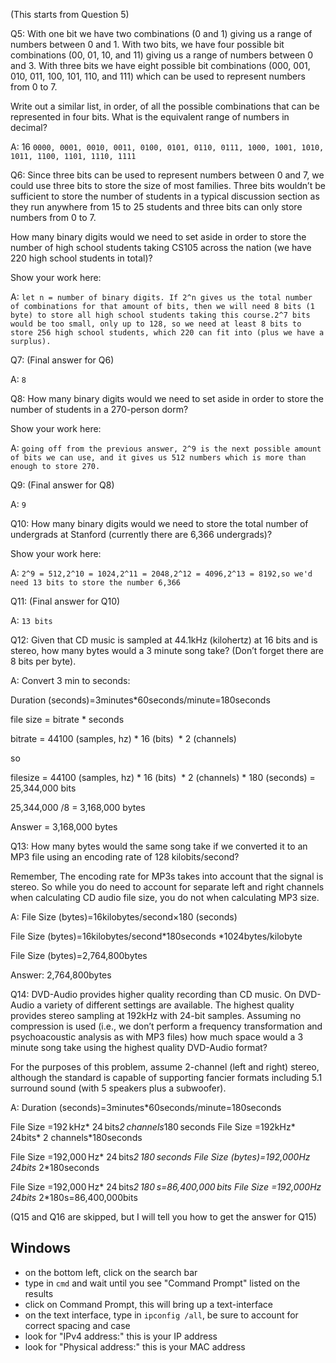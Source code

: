 (This starts from Question 5)

Q5:
With one bit we have two combinations (0 and 1) giving us a range of numbers between 0 and 1.  With two bits, we have four possible bit combinations (00, 01, 10, and 11) giving us a range of numbers between 0 and 3.  With three bits we have eight possible bit combinations (000, 001, 010, 011, 100, 101, 110, and 111) which can be used to represent numbers from 0 to 7.

Write out a similar list, in order, of all the possible combinations that can be represented in four bits.  What is the equivalent range of numbers in decimal?

A: 16 ```0000, 0001, 0010, 0011, 0100, 0101, 0110, 0111, 1000, 1001, 1010, 1011, 1100, 1101, 1110, 1111```

Q6:
Since three bits can be used to represent numbers between 0 and 7, we could use three bits to store the size of most families.  Three bits wouldn’t be sufficient to store the number of students in a typical discussion section as they run anywhere from 15 to 25 students and three bits can only store numbers from 0 to 7.

How many binary digits would we need to set aside in order to store the number of high school students taking CS105 across the nation (we have 220 high school students in total)? 

Show your work here: 

A: ```let n = number of binary digits. If 2^n gives us the total number of combinations for that amount of bits, then we will need 8 bits (1 byte) to store all high school students taking this course.2^7 bits would be too small, only up to 128, so we need at least 8 bits to store 256 high school students, which 220 can fit into (plus we have a surplus).```

Q7: (Final answer for Q6)

A: ```8```

Q8: 
How many binary digits would we need to set aside in order to store the number of students in a 270-person dorm? 

Show your work here: 

A: ```going off from the previous answer, 2^9 is the next possible amount of bits we can use, and it gives us 512 numbers which is more than enough to store 270.```

Q9: (Final answer for Q8)

A: ```9```

Q10:
How many binary digits would we need to store the total number of undergrads at Stanford (currently there are 6,366 undergrads)?

Show your work here: 

A: ```2^9 = 512,2^10 = 1024,2^11 = 2048,2^12 = 4096,2^13 = 8192,so we'd need 13 bits to store the number 6,366```

Q11: (Final answer for Q10)

A: ```13 bits```

Q12:
Given that CD music is sampled at 44.1kHz (kilohertz) at 16 bits and is stereo, how many bytes would a 3 minute song take?  (Don’t forget there are 8 bits per byte).

A: Convert 3 min to seconds:


Duration (seconds)=3minutes*60seconds/minute=180seconds

file size = bitrate * seconds


bitrate = 44100 (samples, hz) * 16 (bits)  * 2 (channels)


so


filesize = 44100 (samples, hz) * 16 (bits)  * 2 (channels) * 180 (seconds) = 25,344,000 bits


25,344,000 /8 = 3,168,000 bytes


Answer = 3,168,000 bytes

Q13:
How many bytes would the same song take if we converted it to an MP3 file using an encoding rate of 128 kilobits/second?

Remember, The encoding rate for MP3s takes into account that the signal is stereo.  So while you do need to account for separate left and right channels when calculating CD audio file size, you do not when calculating MP3 size.

A:
File Size (bytes)=16kilobytes/second×180 (seconds)

File Size (bytes)=16kilobytes/second*180seconds *1024bytes/kilobyte

File Size (bytes)=2,764,800bytes

Answer: 2,764,800bytes

Q14:
DVD-Audio provides higher quality recording than CD music. On DVD-Audio a variety of different settings are available.  The highest quality provides stereo sampling at 192kHz with 24-bit samples.  Assuming no compression is used (i.e., we don’t perform a frequency transformation and psychoacoustic analysis as with MP3 files) how much space would a 3 minute song take using the highest quality DVD-Audio format?

For the purposes of this problem, assume 2-channel (left and right) stereo, although the standard is capable of supporting fancier formats including 5.1 surround sound (with 5 speakers plus a subwoofer).

A:
Duration (seconds)=3minutes*60seconds/minute=180seconds

File Size =192 kHz* 24 bits*2 channels*180 seconds
File Size =192kHz* 24bits* 2 channels*180seconds

File Size =192,000 Hz* 24 bits*2 *180 seconds
File Size (bytes)=192,000Hz* 24bits* 2*180seconds

File Size =192,000 Hz* 24 bits*2 *180 s=86,400,000 bits
File Size =192,000Hz* 24bits* 2*180s=86,400,000bits

(Q15 and Q16 are skipped, but I will tell you how to get the answer for Q15)

## Windows

* on the bottom left, click on the search bar
* type in ```cmd``` and wait until you see "Command Prompt" listed on the results
* click on Command Prompt, this will bring up a text-interface
* on the text interface, type in ```ipconfig /all```, be sure to account for correct spacing and case
* look for "IPv4 address:" this is your IP address
* look for "Physical address:" this is your MAC address
